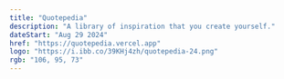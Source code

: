 ```yaml
---
title: "Quotepedia"
description: "A library of inspiration that you create yourself."
dateStart: "Aug 29 2024"
href: "https://quotepedia.vercel.app"
logo: "https://i.ibb.co/39KHj4zh/quotepedia-24.png"
rgb: "106, 95, 73"
---
```

